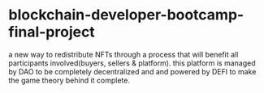 # blockchain-developer-bootcamp-final-project
a new way to redistribute NFTs through a process that will benefit all participants involved(buyers, sellers &amp; platform). this platform is managed by DAO to be completely decentralized and  and powered by DEFI to make the game theory behind it complete.
